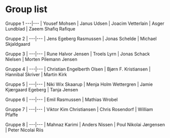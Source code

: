 # Group list

Gruppe 1 
---|---
| Yousef Mohsen
| Janus Udsen 
| Joacim Vetterlain 
| Asger Lundblad 
| Zaeem Shafiq Rafique

Gruppe 2 |
---|---
| Jens Egeberg Rasmussen
| Jonas Schelde 
| Michael Skjaldgaard

Gruppe 3 |
---|---
| Rune Halvor Jensen
| Troels Lyrn
| Jonas Schack Nielsen 
| Morten Pilemann Jensen

Gruppe 4  |
---|---
| Christian Engelberth Olsen
| Bjørn F. Kristiansen 
| Hannibal Skriver 
| Martin Kirk

Gruppe 5  |
---|---
| Niki Wix Skaarup
| Menja Holm Wettergren
| Jamie Kjærgaard Egeberg
| Tanja Jensen

Gruppe 6  |
---|---
| Emil Rasmussen
| Mathias Wrobel

Gruppe 7  |
---|---
| Viktor Kim Christiansen
| Chris Rosendorf 
| William Pfaffe

Gruppe 8  |
---|---
| Mahnaz Karimi
| Anders Nissen 
| Poul Nikolai Jørgensen
| Peter Nicolai Riis